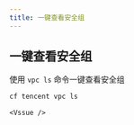 ```yaml
---
title: 一键查看安全组
---
```


## 一键查看安全组

使用 `vpc ls` 命令一键查看安全组

```bash
cf tencent vpc ls
```

`<Vssue />`

<script>
export default {
    mounted () {
      this.$page.lastUpdated = "2022年7月18日"
    }
  }
</script>